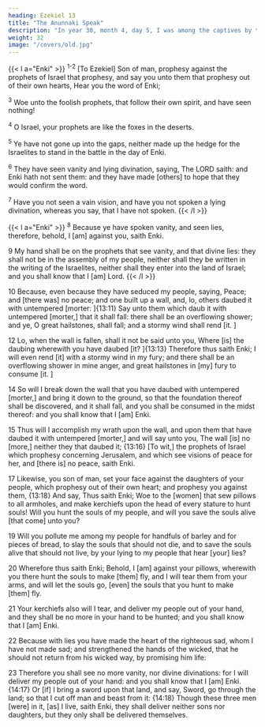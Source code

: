```yaml
---
heading: Ezekiel 13
title: "The Anunnaki Speak"
description: "In year 30, month 4, day 5, I was among the captives by the river of Chebar"
weight: 32
image: "/covers/old.jpg"
---
```



{{< l a="Enki" >}}
<sup>1-2</sup> [To Ezekiel] Son of man, prophesy against the prophets of Israel that prophesy, and say you unto them that prophesy out of their own hearts, Hear you the word of Enki; 

<sup>3</sup> Woe unto the foolish prophets, that follow their own spirit, and have seen nothing!

<sup>4</sup> O Israel, your prophets are like the foxes in the deserts.

<sup>5</sup> Ye have not gone up into the gaps, neither made up the hedge for the Israelites to stand in the battle in the day of Enki.

<sup>6</sup> They have seen vanity and lying divination, saying, The LORD saith: and Enki hath not sent them: and they have made [others] to hope that they would confirm the word. 

<sup>7</sup> Have you not seen a vain vision, and have you not spoken a lying divination, whereas
you say, that I have not spoken.
{{< /l >}}


{{< l a="Enki" >}}
<sup>8</sup> Because ye have spoken vanity, and seen lies, therefore, behold, I [am] against you, saith Enki. 

9 My hand shall be on the prophets that see vanity, and that divine lies: they shall not be in the assembly of my people, neither shall they be written in the writing of the Israelites, neither shall they enter into the land of Israel; and you shall know that I [am] Lord.
{{< /l >}}


10 Because, even because they have seduced my people, saying, Peace; and [there was] no peace; and one built up a wall, and, lo, others daubed it with untempered [morter: ]{13:11} Say unto them which daub it with untempered [morter,] that it shall fall: there shall be an overflowing shower; and ye, O great hailstones, shall fall; and a stormy wind shall rend [it. ]

12 Lo, when the wall is fallen, shall it not be said unto you, Where [is] the daubing wherewith you have daubed [it? ]{13:13} Therefore thus saith Enki; I will even rend [it] with a stormy wind in my fury; and there shall be an overflowing shower in mine anger, and great hailstones in [my] fury to consume [it. ]

14 So will I break down the wall that you have
daubed with untempered [morter,] and bring it down to the
ground, so that the foundation thereof shall be discovered,
and it shall fall, and you shall be consumed in the midst
thereof: and you shall know that I [am] Enki. 

15 Thus will I accomplish my wrath upon the wall, and upon them that have daubed it with untempered [morter,] and will say unto you, The wall [is] no [more,] neither they that daubed it; {13:16} [To wit,] the prophets of Israel which prophesy concerning Jerusalem, and which see visions of peace for her, and [there is] no peace, saith Enki.


17 Likewise, you son of man, set your face against
the daughters of your people, which prophesy out of their
own heart; and prophesy you against them, {13:18} And
say, Thus saith Enki; Woe to the [women] that
sew pillows to all armholes, and make kerchiefs upon the
head of every stature to hunt souls! Will you hunt the souls of
my people, and will you save the souls alive [that come] unto
you? 

19 Will you pollute me among my people for
handfuls of barley and for pieces of bread, to slay the souls
that should not die, and to save the souls alive that should not live, by your lying to my people that hear [your] lies?


20 Wherefore thus saith Enki; Behold, I
[am] against your pillows, wherewith you there hunt the souls
to make [them] fly, and I will tear them from your arms, and
will let the souls go, [even] the souls that you hunt to make
[them] fly.

21 Your kerchiefs also will I tear, and
deliver my people out of your hand, and they shall be no
more in your hand to be hunted; and you shall know that I
[am] Enki.

22 Because with lies you have made
the heart of the righteous sad, whom I have not made sad;
and strengthened the hands of the wicked, that he should not
return from his wicked way, by promising him life: 


23 Therefore you shall see no more vanity, nor divine divinations: for I will deliver my people out of your hand: and you shall know that I [am] Enki.{14:17} Or [if] I bring a sword upon that land, and say, Sword, go through the land; so that I cut off man and beast from it: {14:18} Though these three men [were] in it, [as] I live, saith Enki, they shall deliver neither sons nor daughters, but they only shall be delivered themselves.

